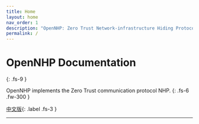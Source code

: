```yaml
---
title: Home
layout: home
nav_order: 1
description: "OpenNHP: Zero Trust Network-infrastructure Hiding Protocol"
permalink: /
---
```


# OpenNHP Documentation
{: .fs-9 }

 OpenNHP implements the Zero Trust communication protocol NHP.
{: .fs-6 .fw-300 }

[中文版](./zh-cn/){: .label .fs-3 }

---